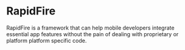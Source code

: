# RapidFire
RapidFire is a framework that can help mobile developers integrate essential app features without the pain of dealing with proprietary or platform platform specific code.
